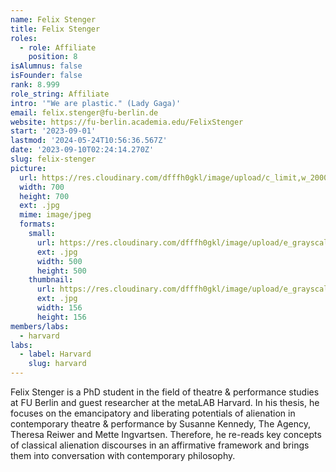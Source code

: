 ```yaml
---
name: Felix Stenger
title: Felix Stenger
roles:
  - role: Affiliate
    position: 8
isAlumnus: false
isFounder: false
rank: 8.999
role_string: Affiliate
intro: '"We are plastic." (Lady Gaga)'
email: felix.stenger@fu-berlin.de
website: https://fu-berlin.academia.edu/FelixStenger
start: '2023-09-01'
lastmod: '2024-05-24T10:56:36.567Z'
date: '2023-09-10T02:24:14.270Z'
slug: felix-stenger
picture:
  url: https://res.cloudinary.com/dfffh0gkl/image/upload/c_limit,w_2000,h_2000/e_grayscale/v1694305450/Stenger_2_Felix_c8131b2b8b.jpg
  width: 700
  height: 700
  ext: .jpg
  mime: image/jpeg
  formats:
    small:
      url: https://res.cloudinary.com/dfffh0gkl/image/upload/e_grayscale/v1694305451/small_Stenger_2_Felix_c8131b2b8b.jpg
      ext: .jpg
      width: 500
      height: 500
    thumbnail:
      url: https://res.cloudinary.com/dfffh0gkl/image/upload/e_grayscale/v1694305450/thumbnail_Stenger_2_Felix_c8131b2b8b.jpg
      ext: .jpg
      width: 156
      height: 156
members/labs:
  - harvard
labs:
  - label: Harvard
    slug: harvard
---
```

Felix Stenger is a PhD student in the field of theatre & performance studies at FU Berlin and guest researcher at the metaLAB Harvard. In his thesis, he focuses on the emancipatory and liberating potentials of alienation in contemporary theatre & performance by Susanne Kennedy, The Agency, Theresa Reiwer and Mette Ingvartsen. Therefore, he re-reads key concepts of classical alienation discourses in an affirmative framework and brings them into conversation with contemporary philosophy.